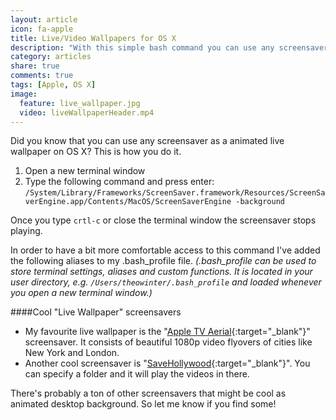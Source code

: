 ```yaml
---
layout: article
icon: fa-apple
title: Live/Video Wallpapers for OS X
description: "With this simple bash command you can use any screensaver as a animated live wallpaper on OS X."
category: articles
share: true
comments: true
tags: [Apple, OS X]
image:
  feature: live_wallpaper.jpg
  video: liveWallpaperHeader.mp4
---
```


Did you know that you can use any screensaver as a animated live wallpaper on OS X? This is how you do it.

  1. Open a new terminal window
  2. Type the following command and press enter: `/System/Library/Frameworks/ScreenSaver.framework/Resources/ScreenSaverEngine.app/Contents/MacOS/ScreenSaverEngine -background`
  
Once you type `crtl-c` or close the terminal window the screensaver stops playing. 

In order to have a bit more comfortable access to this command I've added the following aliases to my .bash_profile file. 
*(.bash_profile can be used to store terminal settings, aliases and custom functions. It is located in your user directory,
 e.g. `/Users/theowinter/.bash_profile` and loaded whenever you open a new terminal window.)*
 
<script src="https://gist.github.com/aerobless/9517d49e0e4be845212a.js"></script>

####Cool "Live Wallpaper" screensavers

+ My favourite live wallpaper is the "[Apple TV Aerial](https://github.com/JohnCoates/Aerial){:target="_blank"}" screensaver. It consists of beautiful 1080p video flyovers of 
cities like New York and London.
+ Another cool screensaver is "[SaveHollywood](http://s.sudre.free.fr/Software/SaveHollywood/about.html){:target="_blank"}". You can specify a folder and it will play the videos in there.

There's probably a ton of other screensavers that might be cool as animated desktop background. So let me know if you find some!
